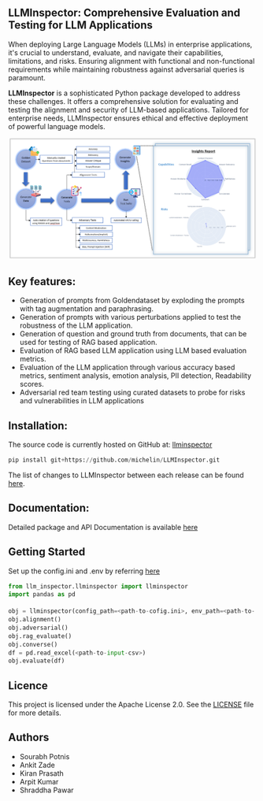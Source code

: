 ## LLMInspector: Comprehensive Evaluation and Testing for LLM Applications

When deploying Large Language Models (LLMs) in enterprise applications, it's crucial to understand, evaluate, and navigate their capabilities, limitations, and risks. Ensuring alignment with functional and non-functional requirements while maintaining robustness against adversarial queries is paramount.

**LLMInspector** is a sophisticated Python package developed to address these challenges. It offers a comprehensive solution for evaluating and testing the alignment and security of LLM-based applications. Tailored for enterprise needs, LLMInspector ensures ethical and effective deployment of powerful language models.

![flow chart](https://github.com/michelin/LLMInspector/blob/main/docs/assets/images/llminspector_flow_v1.0.png)

## Key features:
- Generation of prompts from Goldendataset by exploding the prompts with tag augmentation and paraphrasing.
- Generation of prompts with various perturbations applied to test the robustness of the LLM application.
- Generation of question and ground truth from documents, that can be used for testing of RAG based application.
- Evaluation of RAG based LLM application using LLM based evaluation metrics.
- Evaluation of the LLM application through various accuracy based metrics, sentiment analysis, emotion analysis, PII detection, Readability scores.
- Adversarial red team testing using curated datasets to probe for risks and vulnerabilities in LLM applications

## Installation:
The source code is currently hosted on GitHub at: [llminspector](https://github.com/michelin/LLMInspector)

```python
pip install git+https://github.com/michelin/LLMInspector.git
```

The list of changes to LLMInspector between each release can be found [here](https://github.com/michelin/LLMInspector/releases). 


## Documentation:
Detailed package and API Documentation is available [here](https://github.com/michelin/LLMInspector/wiki)


## Getting Started

Set up the config.ini and .env by referring [here](https://github.com/michelin/LLMInspector/wiki/Getting-Started)

```python
from llm_inspector.llminspector import llminspector
import pandas as pd

obj = llminspector(config_path=<path-to-cofig.ini>, env_path=<path-to-.env>)
obj.alignment()
obj.adversarial()
obj.rag_evaluate()
obj.converse()
df = pd.read_excel(<path-to-input-csv>)
obj.evaluate(df)
```


## Licence

This project is licensed under the Apache License 2.0. See the [LICENSE](https://github.com/michelin/LLMInspector/blob/main/LICENSE) file for more details.


## Authors

- Sourabh Potnis
- Ankit Zade
- Kiran Prasath
- Arpit Kumar
- Shraddha Pawar
